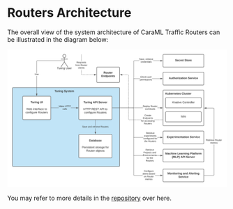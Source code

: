 # Routers Architecture

The overall view of the system architecture of CaraML Traffic Routers can be illustrated in the diagram below:

![Routers architecture](../../module/router/assets/turing_architecture.png)

You may refer to more details in the [repository](https://github.com/caraml-dev/turing) over here.
